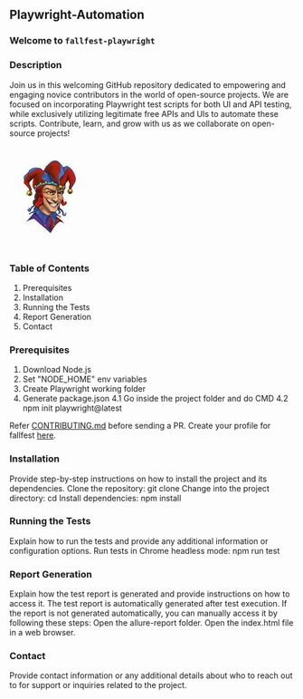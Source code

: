 ## Playwright-Automation

### Welcome to `fallfest-playwright`

### Description

Join us in this welcoming GitHub repository dedicated to empowering and engaging novice contributors in the world of open-source projects. We are focused on incorporating Playwright test scripts for both UI and API testing, while exclusively utilizing legitimate free APIs and UIs to automate these scripts. Contribute, learn, and grow with us as we collaborate on open-source projects!

![alt fallfest-banner](./fallfest-banner.jpg)

### Table of Contents

1. Prerequisites
2. Installation
3. Running the Tests
4. Report Generation
5. Contact

### Prerequisites

1. Download Node.js
2. Set "NODE_HOME" env variables
3. Create Playwright working folder
4. Generate package.json
    4.1 Go inside the project folder and do CMD
    4.2 npm init playwright@latest

Refer [CONTRIBUTING.md](https://github.com/Malitthh/playwright-automation/blob/main/CONTRIBUTING.md) before sending a PR.
Create your profile for fallfest [here](https://hacktoberfest.com/profile/).

### Installation

Provide step-by-step instructions on how to install the project and its dependencies.
Clone the repository: git clone <repository-url>
Change into the project directory: cd <project-directory>
Install dependencies: npm install

### Running the Tests

Explain how to run the tests and provide any additional information or configuration options.
Run tests in Chrome headless mode: npm run test

### Report Generation

Explain how the test report is generated and provide instructions on how to access it.
The test report is automatically generated after test execution. If the report is not generated automatically, you can manually access it by following these steps:
Open the allure-report folder.
Open the index.html file in a web browser.

### Contact

Provide contact information or any additional details about who to reach out to for support or inquiries related to the project.

